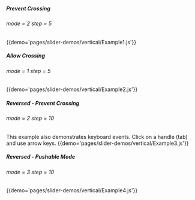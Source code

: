 ##### Prevent Crossing
###### mode = 2 step = 5 
{{demo='pages/slider-demos/vertical/Example1.js'}}

##### Allow Crossing
###### mode = 1 step = 5 
{{demo='pages/slider-demos/vertical/Example2.js'}}

##### Reversed - Prevent Crossing
###### mode = 2 step = 10
This example also demonstrates keyboard events. Click on a handle (tab) and use arrow keys.
{{demo='pages/slider-demos/vertical/Example3.js'}}

##### Reversed - Pushable Mode
###### mode = 3 step = 10 
{{demo='pages/slider-demos/vertical/Example4.js'}}